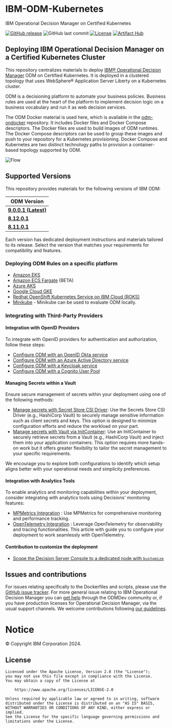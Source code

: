 # IBM-ODM-Kubernetes
IBM Operational Decision Manager on Certified Kubernetes

[![GitHub release](https://img.shields.io/github/release/ODMDev/odm-docker-kubernetes.svg)](https://github.com/ODMDev/odm-docker-kubernetes/releases)
![GitHub last commit](https://img.shields.io/github/last-commit/ODMDev/odm-docker-kubernetes)
[![License](https://img.shields.io/badge/License-Apache%202.0-blue.svg)](https://www.apache.org/licenses/LICENSE-2.0)
[![Artifact Hub](https://img.shields.io/endpoint?url=https://artifacthub.io/badge/repository/ibm-odm-charts)](https://artifacthub.io/packages/search?repo=ibm-odm-charts)


##  Deploying IBM Operational Decision Manager on a Certified Kubernetes Cluster

This repository centralizes materials to deploy [IBM® Operational Decision Manager](https://www.ibm.com/docs/en/odm/9.0.0) ODM on Certified Kubernetes. It is deployed in a clustered topology that uses WebSphere® Application Server Liberty on a Kubernetes cluster.

ODM is a decisioning platform to automate your business policies. Business rules are used at the heart of the platform to implement decision logic on a business vocabulary and run it as web decision services.

The ODM Docker material is used here, which is available in the [odm-ondocker](https://github.com/DecisionsDev/odm-ondocker) repository. It includes Docker files and Docker Compose descriptors. The Docker files are used to build images of ODM runtimes. The Docker Compose descriptors can be used to group these images and push to your repository for a Kubernetes provisioning. Docker Compose and Kubernetes are two distinct technology paths to provision a container-based topology supported by ODM.

![Flow](images/ODMinKubernetes-DeploymentOverview.png)

## Supported Versions  

This repository provides materials for the following versions of IBM ODM:  

| ODM Version      |
|--------------|
| **[9.0.0.1 (Latest)](README.md)**    |
| **[8.12.0.1](https://github.com/DecisionsDev/odm-docker-kubernetes/tree/8.12.0.1)**                               |
| **[8.11.0.1](https://github.com/DecisionsDev/odm-docker-kubernetes/tree/8.11.0.1)**                               |

Each version has dedicated deployment instructions and materials tailored to its release. Select the version that matches your requirements for compatibility and features.  

### Deploying ODM Rules on a specific platform

- [Amazon EKS](platform/eks/README.md)
- [Amazon ECS Fargate](platform/ecs/README.md) (BETA)
- [Azure AKS](platform/azure/README.md)
- [Google Cloud GKE](platform/gcloud/README.md)
- [Redhat OpenShift Kubernetes Service on IBM Cloud (ROKS)](platform/roks/README.md)
- [Minikube](platform/minikube/README.md) - Minikube can be used to evaluate ODM locally.

### Integrating with Third-Party Providers

#### Integration with OpenID Providers

To integrate with OpenID providers for authentication and authorization, follow these steps:
- [Configure ODM with an OpenID Okta service](authentication/Okta/README.md)
- [Configure ODM with an Azure Active Directory service](authentication/AzureAD/README.md)
- [Configure ODM with a Keycloak service](authentication/Keycloak/README.md)
- [Configure ODM with a Cognito User Pool](authentication/Cognito/README.md)

#### Managing Secrets within a Vault

Ensure secure management of secrets within your deployment using one of the following methods:


- [Manage secrets with Secret Store CSI Driver](./contrib/secrets-store/README.md): Use the Secrets Store CSI Driver (e.g., HashiCorp Vault) to securely manage sensitive information such as client secrets and keys. This option is designed to minimize configuration efforts and reduce the workload on your part.
- [Manage secrets with Vault via InitContainer](./contrib/vault-initcontainer/README.md): Use an InitContainer to securely retrieve secrets from a Vault (e.g., HashiCorp Vault) and inject them into your application containers. This option requires more hands-on work but it offers greater flexibility to tailor the secret management to your specific requirements.

We encourage you to explore both configurations to identify which setup aligns better with your operational needs and simplicity preferences. 

#### Integration with Analytics Tools
To enable analytics and monitoring capabilities within your deployment, consider integrating with analytics tools using Decisions' monitoring features:
- [MPMetrics Integration](./contrib/monitor/mpmetrics/README.md) : Use MPMetrics for comprehensive monitoring and performance tracking. 
- [OpenTelemetry Integration](./contrib/monitor/opentelemetry/README.md) : Leverage OpenTelemetry for observability and tracing functionalities. This article with guide you to configure your deployment to work seamlessly with OpenTelemetry.


#### Contribution to customize the deployment

- [Scope the Decision Server Console to a dedicated node with `kustomize`](contrib/kustomize/ds-console-dedicated-node/README.md)

## Issues and contributions

For issues relating specifically to the Dockerfiles and scripts, please use the [GitHub issue tracker](https://github.com/ODMDev/odm-docker-kubernetes/issues). For more general issue relating to IBM Operational Decision Manager you can [get help](https://community.ibm.com/community/user/automation/communities/community-home?communitykey=c0005a22-520b-4181-bfad-feffd8bdc022) through the ODMDev community or, if you have production licenses for Operational Decision Manager, via the usual support channels. We welcome contributions following [our guidelines](https://github.com/ODMDev/odm-docker-kubernetes/blob/master/CONTRIBUTING.md).

# Notice
© Copyright IBM Corporation 2024.

## License
```text
Licensed under the Apache License, Version 2.0 (the "License");
you may not use this file except in compliance with the License.
You may obtain a copy of the License at

    https://www.apache.org/licenses/LICENSE-2.0

Unless required by applicable law or agreed to in writing, software
distributed under the License is distributed on an "AS IS" BASIS,
WITHOUT WARRANTIES OR CONDITIONS OF ANY KIND, either express or implied.
See the License for the specific language governing permissions and
limitations under the License.
````

